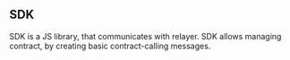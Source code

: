 ## SDK

SDK is a JS library, that communicates with relayer. SDK allows managing contract, by creating basic contract-calling messages.
